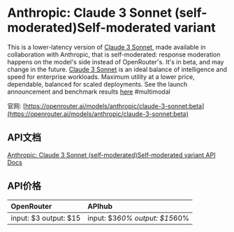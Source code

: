 # Anthropic: Claude 3 Sonnet (self-moderated)Self-moderated variant

This is a lower-latency version of [Claude 3 Sonnet](/models/anthropic/claude-3-sonnet), made available in collaboration with Anthropic, that is self-moderated: response moderation happens on the model's side instead of OpenRouter's. It's in beta, and may change in the future.
[Claude 3 Sonnet](/models/anthropic/claude-3-sonnet) is an ideal balance of intelligence and speed for enterprise workloads. Maximum utility at a lower price, dependable, balanced for scaled deployments.
See the launch announcement and benchmark results [here](https://www.anthropic.com/news/claude-3-family)
#multimodal

官网: [https://openrouter.ai/models/anthropic/claude-3-sonnet:beta](https://openrouter.ai/models/anthropic/claude-3-sonnet:beta)

## API文档

[Anthropic: Claude 3 Sonnet (self-moderated)Self-moderated variant API Docs](../apis/zh/Anthropic:_Claude_3_Sonnet_(self-moderated)Self-moderated_variant.md)

## API价格

| OpenRouter | APIhub |
|:---|:---|
| input: $3 output: $15 | input: $3*60% output: $15*60% |
